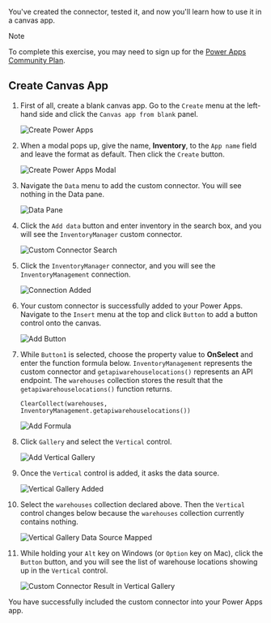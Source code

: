 You've created the connector, tested it, and now you'll learn how to use it in a canvas app.

> [!NOTE]
> To complete this exercise, you may need to sign up for the [Power Apps Community Plan][pa cp].


## Create Canvas App ##

1. First of all, create a blank canvas app. Go to the `Create` menu at the left-hand side and click the `Canvas app from blank` panel.

    ![Create Power Apps][image-01]

1. When a modal pops up, give the name, **Inventory**, to the `App name` field and leave the format as default. Then click the `Create` button.

    ![Create Power Apps Modal][image-02]

1. Navigate the `Data` menu to add the custom connector. You will see nothing in the Data pane.

    ![Data Pane][image-03]

1. Click the `Add data` button and enter inventory in the search box, and you will see the `InventoryManager` custom connector.

    ![Custom Connector Search][image-04]

1. Click the `InventoryManager` connector, and you will see the `InventoryManagement` connection.

    ![Connection Added][image-05]

1. Your custom connector is successfully added to your Power Apps. Navigate to the `Insert` menu at the top and click `Button` to add a button control onto the canvas.

    ![Add Button][image-06]

1. While `Button1` is selected, choose the property value to **OnSelect** and enter the function formula below. `InventoryManagement` represents the custom connector and `getapiwarehouselocations()` represents an API endpoint. The `warehouses` collection stores the result that the `getapiwarehouselocations()` function returns.

    ```powerappsfl
    ClearCollect(warehouses, InventoryManagement.getapiwarehouselocations())
    ```

    ![Add Formula][image-07]

1. Click `Gallery` and select the `Vertical` control.

    ![Add Vertical Gallery][image-08]

1. Once the `Vertical` control is added, it asks the data source.

    ![Vertical Gallery Added][image-09]

1. Select the `warehouses` collection declared above. Then the `Vertical` control changes below because the `warehouses` collection currently contains nothing.

    ![Vertical Gallery Data Source Mapped][image-10]

1. While holding your `Alt` key on Windows (or `Option` key on Mac), click the `Button` button, and you will see the list of warehouse locations showing up in the `Vertical` control.

    ![Custom Connector Result in Vertical Gallery][image-11]

You have successfully included the custom connector into your Power Apps app.


[image-01]: ../media/08-use-custom-connector-in-powerapps-01.png
[image-02]: ../media/08-use-custom-connector-in-powerapps-02.png
[image-03]: ../media/08-use-custom-connector-in-powerapps-03.png
[image-04]: ../media/08-use-custom-connector-in-powerapps-04.png
[image-05]: ../media/08-use-custom-connector-in-powerapps-05.png
[image-06]: ../media/08-use-custom-connector-in-powerapps-06.png
[image-07]: ../media/08-use-custom-connector-in-powerapps-07.png
[image-08]: ../media/08-use-custom-connector-in-powerapps-08.png
[image-09]: ../media/08-use-custom-connector-in-powerapps-09.png
[image-10]: ../media/08-use-custom-connector-in-powerapps-10.png
[image-11]: ../media/08-use-custom-connector-in-powerapps-11.png

[pa cp]: https://powerapps.microsoft.com/communityplan/?azure-portal=true
